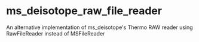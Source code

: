 # ms_deisotope_raw_file_reader
An alternative implementation of ms_deisotope's Thermo RAW reader using RawFileReader instead of MSFileReader
